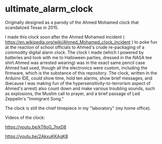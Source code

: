# ultimate_alarm_clock
Originally designed as a parody of the Ahmed Mohamed clock that scandalized Texas in 2015.


I made this clock soon after the Ahmed Mohamed incident ( https://en.wikipedia.org/wiki/Ahmed_Mohamed_clock_incident ) to poke fun at the
reaction of school officials to Ahmed's crude re-packaging of a commodity digital alarm clock.  The clock I made (which I powered
by batteries and took with me to Halloween parties, dressed in the NASA tee shirt Ahmed was arrested wearing) was in the exact same pencil
case Ahmed had used, though all the electronics were custom, including the firmware, which is the substance of this repository.  The clock, written in the Arduino IDE, could show time, hold ten alarms, show brief messages, and (because I was making fun of the hypersensitivity-to-terrorism aspect of Ahmed's arrest) also count down and make various troubling sounds, such as explosions, 
the Muslim call to prayer, and a brief passage of Led Zeppelin's "Immigrant Song."

The clock is still the chief timepiece in my "laboratory" (my home office).


Videos of the clock:

https://youtu.be/kT6oG_7nxD8

https://youtu.be/2AkxuKKAgK8
